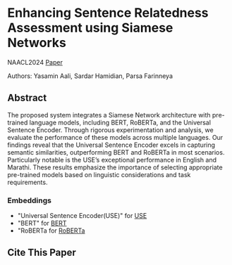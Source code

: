 # Enhancing Sentence Relatedness Assessment using Siamese Networks
NAACL2024
[Paper]()

Authors: Yasamin Aali, Sardar Hamidian, Parsa Farinneya

## Abstract
The proposed system integrates a Siamese Network architecture with pre-trained language models, including BERT, RoBERTa, and the Universal Sentence Encoder. Through rigorous experimentation and analysis, we evaluate the performance of these models across multiple languages. Our findings reveal that the Universal Sentence Encoder excels in capturing semantic similarities, outperforming BERT and RoBERTa in most scenarios. Particularly notable is the USE’s exceptional performance in English and Marathi. These results emphasize the importance of selecting appropriate pre-trained models based on linguistic considerations and task requirements.

### Embeddings
- "Universal Sentence Encoder(USE)" for [USE](https://arxiv.org/abs/1803.11175)
- "BERT" for [BERT](https://arxiv.org/abs/1810.04805)
- "RoBERTa for [RoBERTa](https://arxiv.org/abs/1907.11692)

## Cite This Paper
```

```
